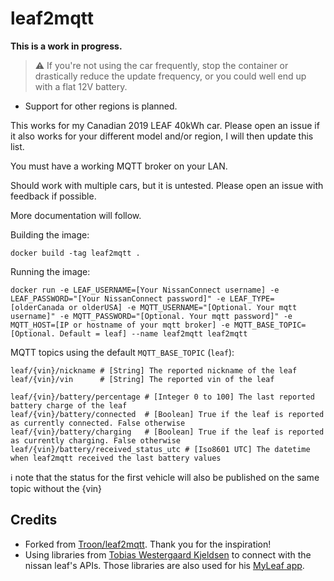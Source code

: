 # leaf2mqtt

**This is a work in progress.**

> :warning: If you're not using the car frequently, stop the container or drastically reduce the update frequency, or you could well end up with a flat 12V battery.

* Support for other regions is planned.

This works for my Canadian 2019 LEAF 40kWh car. Please open an issue if it also works for your different model and/or region, I will then update this list.

You must have a working MQTT broker on your LAN.

Should work with multiple cars, but it is untested. Please open an issue with feedback if possible.

More documentation will follow.

Building the image:

    docker build -tag leaf2mqtt .

Running the image:

    docker run -e LEAF_USERNAME=[Your NissanConnect username] -e LEAF_PASSWORD="[Your NissanConnect password]" -e LEAF_TYPE=[olderCanada or olderUSA] -e MQTT_USERNAME="[Optional. Your mqtt username]" -e MQTT_PASSWORD="[Optional. Your mqtt password]" -e MQTT_HOST=[IP or hostname of your mqtt broker] -e MQTT_BASE_TOPIC=[Optional. Default = leaf] --name leaf2mqtt leaf2mqtt

MQTT topics using the default `MQTT_BASE_TOPIC` (`leaf`):    

    leaf/{vin}/nickname # [String] The reported nickname of the leaf
    leaf/{vin}/vin      # [String] The reported vin of the leaf

    leaf/{vin}/battery/percentage # [Integer 0 to 100] The last reported battery charge of the leaf
    leaf/{vin}/battery/connected  # [Boolean] True if the leaf is reported as currently connected. False otherwise
    leaf/{vin}/battery/charging   # [Boolean] True if the leaf is reported as currently charging. False otherwise
    leaf/{vin}/battery/received_status_utc # [Iso8601 UTC] The datetime when leaf2mqtt received the last battery values

:information_source: note that the status for the first vehicle will also be published on the same topic without the {vin}

## Credits
- Forked from [Troon/leaf2mqtt](https://github.com/Troon/leaf2mqtt). Thank you for the inspiration!
- Using libraries from [Tobias Westergaard Kjeldsen](https://gitlab.com/tobiaswkjeldsen) to connect with the nissan leaf's APIs. Those libraries are also used for his [MyLeaf app](https://gitlab.com/tobiaswkjeldsen/carwingsflutter).
